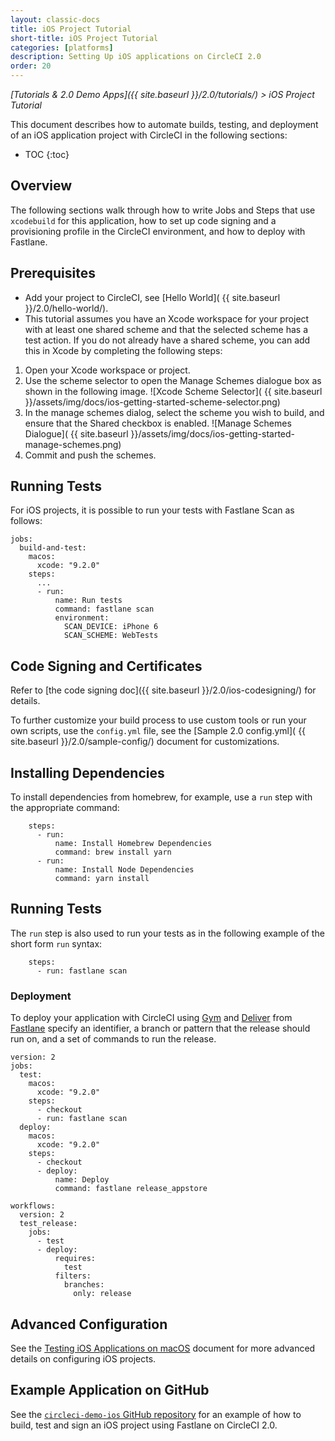 ```yaml
---
layout: classic-docs
title: iOS Project Tutorial
short-title: iOS Project Tutorial
categories: [platforms]
description: Setting Up iOS applications on CircleCI 2.0
order: 20
---
```


*[Tutorials & 2.0 Demo Apps]({{ site.baseurl }}/2.0/tutorials/) > iOS Project Tutorial*

This document describes how to automate builds, testing, and deployment of an iOS application project with CircleCI in the following sections:

* TOC
{:toc}

## Overview

The following sections walk through how to write Jobs and Steps that use `xcodebuild` for this application, how to set up code signing and a provisioning profile in the CircleCI environment, and how to deploy with Fastlane.

## Prerequisites

- Add your project to CircleCI, see [Hello World]( {{ site.baseurl }}/2.0/hello-world/).
- This tutorial assumes you have an Xcode workspace for your project with at least one shared scheme and that the selected scheme has a test action. If you do not already have a shared scheme, you can add this in Xcode by completing the following steps:

1. Open your Xcode workspace or project.
2. Use the scheme selector to open the Manage Schemes dialogue box as shown in the following image.
![Xcode Scheme Selector](  {{ site.baseurl }}/assets/img/docs/ios-getting-started-scheme-selector.png)
3. In the manage schemes dialog, select the scheme you wish to build, and ensure that the Shared checkbox is enabled.
![Manage Schemes Dialogue](  {{ site.baseurl }}/assets/img/docs/ios-getting-started-manage-schemes.png)
4. Commit and push the schemes.

## Running Tests

For iOS projects, it is possible to run your tests with Fastlane Scan as follows:

```
jobs:
  build-and-test:
    macos:
      xcode: "9.2.0"
    steps:
      ...
      - run:
          name: Run tests
          command: fastlane scan
          environment:
            SCAN_DEVICE: iPhone 6
            SCAN_SCHEME: WebTests

```

## Code Signing and Certificates

Refer to [the code signing doc]({{ site.baseurl }}/2.0/ios-codesigning/) for details.

To further customize your build process to use custom tools or run your own scripts, use the `config.yml` file, see the [Sample 2.0 config.yml]( {{ site.baseurl }}/2.0/sample-config/) document for customizations.

## Installing Dependencies

To install dependencies from homebrew, for example, use a `run` step with the appropriate command:

```
    steps:
      - run:
          name: Install Homebrew Dependencies
          command: brew install yarn
      - run:
          name: Install Node Dependencies
          command: yarn install
```

## Running Tests

The `run` step is also used to run your tests as in the following example of the short form `run` syntax:

```
    steps:
      - run: fastlane scan
```

### Deployment

To deploy your application with CircleCI using [Gym](https://github.com/fastlane/fastlane/tree/master/gym) and [Deliver](https://github.com/fastlane/fastlane/tree/master/deliver) from [Fastlane](https://fastlane.tools) specify an identifier, a branch or pattern that the release should run on, and a set of commands to run the release.

```
version: 2
jobs:
  test:
    macos:
      xcode: "9.2.0"
    steps:
      - checkout
      - run: fastlane scan
  deploy:
    macos:
      xcode: "9.2.0"
    steps:
      - checkout
      - deploy:
          name: Deploy
          command: fastlane release_appstore

workflows:
  version: 2
  test_release:
    jobs:
      - test
      - deploy:
          requires:
            test
          filters:
            branches:
              only: release
```

## Advanced Configuration

See the [Testing iOS Applications on macOS](https://circleci.com/docs/2.0/testing-ios/) document for more
advanced details on configuring iOS projects.

## Example Application on GitHub

See the [`circleci-demo-ios` GitHub repository](https://github.com/CircleCI-Public/circleci-demo-ios)
for an example of how to build, test and sign an iOS project using
Fastlane on CircleCI 2.0.

